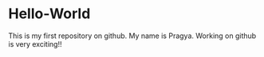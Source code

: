 # Hello-World
This is my first repository on github.
My name is Pragya.
Working on github is very exciting!!
